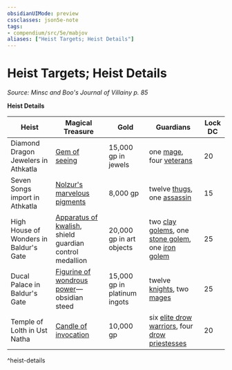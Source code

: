 ```yaml
---
obsidianUIMode: preview
cssclasses: json5e-note
tags:
- compendium/src/5e/mabjov
aliases: ["Heist Targets; Heist Details"]
---
```

# Heist Targets; Heist Details
*Source: Minsc and Boo's Journal of Villainy p. 85* 

**Heist Details**

| Heist | Magical Treasure | Gold | Guardians | Lock DC |
|-------|------------------|------|-----------|---------|
| Diamond Dragon Jewelers in Athkatla | [Gem of seeing](Mechanics/items/gem-of-seeing.md) | 15,000 gp in jewels | one [mage](Mechanics/bestiary/humanoid/mage.md), four [veterans](Mechanics/bestiary/humanoid/veteran.md) | 20 |
| Seven Songs import in Athkatla | [Nolzur's marvelous pigments](Mechanics/items/nolzurs-marvelous-pigments.md) | 8,000 gp | twelve [thugs](Mechanics/bestiary/humanoid/thug.md), one [assassin](Mechanics/bestiary/humanoid/assassin.md) | 15 |
| High House of Wonders in Baldur's Gate | [Apparatus of kwalish](Mechanics/items/apparatus-of-kwalish.md), shield guardian control medallion | 20,000 gp in art objects | two [clay golems](Mechanics/bestiary/construct/clay-golem.md), one [stone golem](Mechanics/bestiary/construct/stone-golem.md), one [iron golem](Mechanics/bestiary/construct/iron-golem.md) | 25 |
| Ducal Palace in Baldur's Gate | [Figurine of wondrous power](Mechanics/items/figurine-of-wondrous-power-dmg.md)—obsidian steed | 15,000 gp in platinum ingots | twelve [knights](Mechanics/bestiary/humanoid/knight.md), two [mages](Mechanics/bestiary/humanoid/mage.md) | 25 |
| Temple of Lolth in Ust Natha | [Candle of invocation](Mechanics/items/candle-of-invocation.md) | 10,000 gp | six [elite drow warriors](Mechanics/bestiary/humanoid/drow-elite-warrior.md), four [drow priestesses](Mechanics/bestiary/humanoid/drow-priestess-of-lolth.md) | 20 |
^heist-details